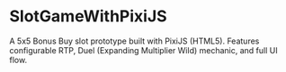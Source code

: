 # SlotGameWithPixiJS
A 5x5 Bonus Buy slot prototype built with PixiJS (HTML5). Features configurable RTP, Duel (Expanding Multiplier Wild) mechanic, and full UI flow.
